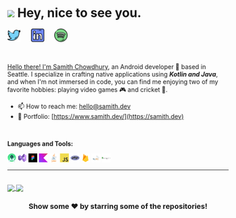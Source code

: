 <h1><img src="https://emojis.slackmojis.com/emojis/images/1531849430/4246/blob-sunglasses.gif?1531849430" width="30"/> Hey, nice to see you.</h1>

<p align="left">
<a href="https://twitter.com/samith_chow" target="_blank"><img height="30" src="https://raw.githubusercontent.com/sheksamith/sheksamith/main/res/png/twitter.png?raw=true"></a>&nbsp;&nbsp;&nbsp;&nbsp;&nbsp;
<a href="https://www.linkedin.com/in/samithchow/" target="_blank"><img height="30" src="https://raw.githubusercontent.com/sheksamith/sheksamith/main/res/png/linkedin.png?raw=true"></a>&nbsp;&nbsp;&nbsp;&nbsp;&nbsp;
<a href="https://open.spotify.com/user/31cjsn7s346jsutvegch6aic3umu" target="_blank"><img height="30" src="https://raw.githubusercontent.com/sheksamith/sheksamith/main/res/png/spotify.png?raw=true">
</p>

<br>

Hello there! I'm [Samith Chowdhury](https://samith.dev), an Android developer 📱 based in Seattle. I specialize in crafting native applications using ***Kotlin and Java***, and when I'm not immersed in code, you can find me enjoying two of my favorite hobbies: playing video games 🎮 and cricket 🏏.
<br>



 - 📫 How to reach me: [hello@samith.dev](mailto:hello@samith.dev)
 - 🔗 Portfolio: [https://www.samith.dev/](https://samith.dev)
 <br>


**Languages and Tools:**
<br>

<code><img height="20" src="https://raw.githubusercontent.com/sheksamith/sheksamith/main/res/techstack/android-studio.png"></code>
<code><img height="20" src="https://raw.githubusercontent.com/sheksamith/sheksamith/main/res/techstack/visual-studio.png"></code>
<code><img height="20" src="https://raw.githubusercontent.com/sheksamith/sheksamith/main/res/techstack/figma.png"></code>
<code><img height="20" src="https://raw.githubusercontent.com/sheksamith/sheksamith/main/res/techstack/kotlin.png"></code>
<code><img height="20" src="https://raw.githubusercontent.com/sheksamith/sheksamith/main/res/techstack/java.png"></code>
<code><img height="20" src="https://raw.githubusercontent.com/sheksamith/sheksamith/main/res/techstack/javascript.png"></code>
<code><img height="20" src="https://raw.githubusercontent.com/sheksamith/sheksamith/main/res/techstack/php.png"></code>
<code><img height="20" src="https://raw.githubusercontent.com/sheksamith/sheksamith/main/res/techstack/firebase.png"></code>
<code><img height="20" src="https://raw.githubusercontent.com/sheksamith/sheksamith/main/res/techstack/mysql.png"></code>
<code><img height="20" src="https://raw.githubusercontent.com/sheksamith/sheksamith/main/res/techstack/mongodb.png"></code>



<hr>

<!-- <details>
<summary>📈 My GitHub Stats</summary>

<p align="center"> <img src="https://github-readme-stats.vercel.app/api?username=sheksamith&show_icons=true&theme=dracula" alt="sheksamith" />
</details> -->

</br>

<a href="https://github.com/sheksamith/AIChatAssist" target="_blank">
  <img align="center" src="https://github-readme-stats.vercel.app/api/pin/?username=sheksamith&repo=AIChatAssist&theme=dracula" />
</a>
<a href="https://github.com/sheksamith/RSFA" target="_blank">
 <img align="center" src="https://github-readme-stats.vercel.app/api/pin/?username=sheksamith&repo=RSFA&theme=dracula" />
</a>
<div align="center">

### Show some ❤️ by starring some of the repositories!
</div>
